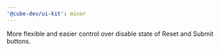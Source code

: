 ```yaml
---
'@cube-dev/ui-kit': minor
---
```


More flexible and easier control over disable state of Reset and Submit buttons.
